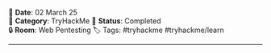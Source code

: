 
📅 **Date**: 02 March 25  
📂 **Category**: TryHackMe 
📝 **Status**: Completed  
🔒 **Room**: Web Pentesting
🏷️ Tags: #tryhackme #tryhackme/learn

---
